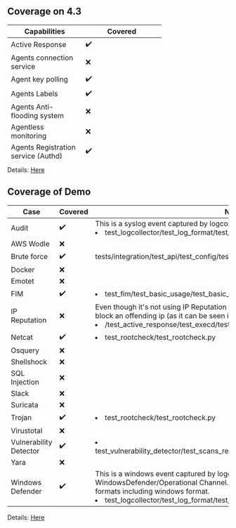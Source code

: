 ## Coverage on 4.3


<table style="height: 306px;">
<thead>
<tr style="height: 18px;">
<th style="height: 18px; width: 154px;">Capabilities</th>
<th style="height: 18px; width: 107px;">Covered</th>
</tr>
</thead>
<tbody>
<tr style="height: 18px;">
<td style="height: 18px; width: 154px;">Active Response</td>
<td style="height: 18px; width: 107px;">✔️</td>
</tr>
<tr style="height: 18px;">
<td style="height: 18px; width: 154px;">Agents connection service</td>
<td style="height: 18px; width: 52px;">❌</td>
</tr>
<tr style="height: 18px;">
<td style="height: 18px; width: 154px;">Agent key polling</td>
<td style="height: 18px; width: 52px;">✔️</td>
</tr>
<tr style="height: 18px;">
<td style="height: 18px; width: 154px;">Agents Labels</td>
<td style="height: 18px; width: 52px;">✔️</td>
</tr>
<tr style="height: 18px;">
<td style="height: 18px; width: 154px;">Agents Anti-flooding system</td>
<td style="height: 18px; width: 52px;">❌</td>
</tr>
<tr style="height: 18px;">
<td style="height: 18px; width: 154px;">Agentless monitoring</td>
<td style="height: 18px; width: 52px;">❌</td>
</tr>
<tr style="height: 18px;">
<td style="height: 18px; width: 154px;">Agents Registration service (Authd)</td>
<td style="height: 18px; width: 107px;">✔️</td>
</tr>
<tr style="height: 18px;">
<td style="height: 18px; width: 154px;">Analysis engine (Analysisd) </td>
<td style="height: 18px; width: 52px;">✔️</td>
</tr>
<tr style="height: 18px;">
<td style="height: 18px; width: 154px;">Certificate Deployment </td>
<td style="height: 18px; width: 52px;">❌</td>
</tr>
<tr style="height: 18px;">
<td style="height: 18px; width: 154px;">Cloud Security - Amazon AWS </td>
<td style="height: 18px; width: 107px;">❌</td>
</tr>
<tr style="height: 18px;">
<td style="height: 18px; width: 154px;">Cloud Security - Azure</td>
<td style="height: 18px; width: 52px;">❌</td>
</tr>
<tr style="height: 18px;">
<td style="height: 18px; width: 154px;">Cloud Security - Google GCP</td>
<td style="height: 18px; width: 107px;">✔️</td>
</tr>
<tr style="height: 18px;">
<td style="height: 18px; width: 154px;">Cluster</td>
<td style="height: 18px; width: 52px;">✔️</td>
</tr>
<tr style="height: 18px;">
<td style="height: 18px; width: 154px;">Command Execution</td>
<td style="height: 18px; width: 165px;">❌</td>
</tr>
<tr style="height: 18px;">
<td style="height: 18px; width: 154px;">Command Monitoring</td>
<td style="height: 18px; width: 165px;">✔️</td>
</tr>
<tr style="height: 18px;">
<td style="height: 18px; width: 154px;">Compliance</td>
<td style="height: 18px; width: 52px;">❌</td>
</tr>
<tr style="height: 18px;">
<td style="height: 18px; width: 154px;">Configuration assesment (SCA)</td>
<td style="height: 18px; width: 52px;">❌</td>
</tr>
<tr style="height: 18px;">
<td style="height: 18px; width: 154px;">Configuration emails alerts</td>
<td style="height: 18px; width: 52px;">❌</td>
</tr>
<tr style="height: 18px;">
<td style="height: 18px; width: 154px;">Configure database output</td>
<td style="height: 18px; width: 52px;">❌</td>
</tr>
<tr style="height: 18px;">
<td style="height: 18px; width: 154px;">Containers Security</td>
<td style="height: 18px; width: 52px;">❌</td>
</tr>
<tr style="height: 18px;">
<td style="height: 18px; width: 154px;">Creation of Packages</td>
<td style="height: 18px; width: 52px;">❌</td>
</tr>
<tr style="height: 18px;">
<td style="height: 18px; width: 154px;">Deployment</td>
<td style="height: 18px; width: 52px;">❌</td>
</tr>
<tr style="height: 18px;">
<td style="height: 18px; width: 154px;">Elasticsearch tuning</td>
<td style="height: 18px; width: 52px;">❌</td>
</tr>
<tr style="height: 18px;">
<td style="height: 18px; width: 154px;">FIM</td>
<td style="height: 18px; width: 107px;">✔️</td>
</tr>
<tr style="height: 18px;">
<td style="height: 18px; width: 154px;">csyslogd</td>
<td style="height: 18px; width: 52px;">❌</td>
</tr>
<tr style="height: 18px;">
<td style="height: 18px; width: 154px;">fluentd</td>
<td style="height: 18px; width: 52px;">❌</td>
</tr>
<tr style="height: 18px;">
<td style="height: 18px; width: 154px;">Generating automatic reports</td>
<td style="height: 18px; width: 52px;">❌</td>
</tr>
<tr style="height: 18px;">
<td style="height: 18px; width: 154px;">Installation</td>
<td style="height: 18px; width: 52px;">❌</td>
</tr>
<tr style="height: 18px;">
<td style="height: 18px; width: 154px;">Integration Daemon </td>
<td style="height: 18px; width: 52px;">❌</td>
</tr>
<tr style="height: 18px;">
<td style="height: 18px; width: 154px;">Integration with external APIs  </td>
<td style="height: 18px; width: 52px;">❌</td>
</tr>
<tr style="height: 18px;">
<td style="height: 18px; width: 154px;">LogCollector</td>
<td style="height: 18px; width: 107px;">✔️</td>
</tr>
<tr style="height: 18px;">
<td style="height: 18px; width: 154px;">Logtest</td>
<td style="height: 18px; width: 107px;">✔️</td>
</tr>
<tr style="height: 18px;">
<td style="height: 18px; width: 154px;">Mitre ATT&CK </td>
<td style="height: 18px; width: 52px;">✔️</td>
</tr>
<tr style="height: 18px;">
<td style="height: 18px; width: 154px;">Osquery</td>
<td style="height: 18px; width: 107px;">❌</td>
</tr>
<tr style="height: 18px;">
<td style="height: 18px; width: 154px;">Regulatory Compliance</td>
<td style="height: 18px; width: 107px;">❌</td>
</tr>
<tr style="height: 18px;">
<td style="height: 18px; width: 154px;">Remoted</td>
<td style="height: 18px; width: 52px;">✔️</td>
</tr>
<tr style="height: 18px;">
<td style="height: 18px; width: 154px;">RESTful API </td>
<td style="height: 18px; width: 52px;">✔️</td>
</tr>
<tr style="height: 18px;">
<td style="height: 18px; width: 154px;">Rootkits Detection + CISC-SAT</td>
<td style="height: 18px; width: 107px;">❌</td>
</tr>
<tr style="height: 18px;">
<td style="height: 18px; width: 154px;">Rootkits Detection + OpenSCAP</td>
<td style="height: 18px; width: 107px;">❌</td>
</tr>
<tr style="height: 18px;">
<td style="height: 18px; width: 154px;">Rootkits Detection - Rootcheck</td>
<td style="height: 18px; width: 107px;">✔️</td>
</tr>
<tr style="height: 18px;">
<td style="height: 18px; width: 154px;">Rules and Decoders</td>
<td style="height: 18px; width: 107px;">❌</td>
</tr>
<tr style="height: 18px;">
<td style="height: 18px; width: 154px;">Setting Syslog output</td>
<td style="height: 18px; width: 52px;">❌</td>
</tr>
<tr style="height: 18px;">
<td style="height: 18px; width: 154px;">Setting Database output</td>
<td style="height: 18px; width: 52px;">❌</td>
</tr>
<tr style="height: 18px;">
<td style="height: 18px; width: 154px;">Syscheck </td>
<td style="height: 18px; width: 52px;">✔️</td>
</tr>
<tr style="height: 18px;">
<td style="height: 18px; width: 154px;">System Inventory (syscollector) </td>
<td style="height: 18px; width: 52px;">❌</td>
</tr>
<tr style="height: 18px;">
<td style="height: 18px; width: 154px;">Tools</td>
<td style="height: 18px; width: 52px;">❌</td>
</tr>
<tr style="height: 18px;">
<td style="height: 18px; width: 154px;">Upgrade</td>
<td style="height: 18px; width: 52px;">✔️</td>
</tr>
<tr style="height: 18px;">
<td style="height: 18px; width: 154px;">Uninstall</td>
<td style="height: 18px; width: 52px;">❌</td>
</tr>
<tr style="height: 18px;">
<td style="height: 18px; width: 154px;">Using Wazuh to monitor Office365</td>
<td style="height: 18px; width: 52px;">✔️</td>
</tr>
<tr style="height: 18px;">
<td style="height: 18px; width: 154px;">Using Wazuh to monitor Github</td>
<td style="height: 18px; width: 52px;">✔️</td>
</tr>
<tr style="height: 18px;">
<td style="height: 18px; width: 154px;">Vulnerability Detector</td>
<td style="height: 18px; width: 107px;">✔️</td>
</tr>
<tr style="height: 18px;">
<td style="height: 18px; width: 154px;">WazuhDB</td>
<td style="height: 18px; width: 52px;">✔️</td>
</tr>
<tr style="height: 18px;">
<td style="height: 18px; width: 154px;">Wazuh Cloud</td>
<td style="height: 18px; width: 52px;">❌</td>
</tr>
</tbody>
</table>

Details: [Here](https://github.com/wazuh/wazuh-qa/issues/1769)

## Coverage of Demo

| Case  |  Covered  | Note |
|--|--|--|
|  Audit | :heavy_check_mark:  | This is a syslog event captured by logcollector. <li>test_logcollector/test_log_format/test_log_format.py</li>
| AWS Wodle| :x:  |
| Brute force|  ✔️  | tests/integration/test_api/test_config/test_bruteforce_blocking_system
| Docker| :x:  |
| Emotet| ❌ |
| FIM| :heavy_check_mark:  | <li>test_fim/test_basic_usage/test_basic_usage_changes.py</li>
| IP Reputation|  :x:  |Even though it's not using IP Reputation tables, the test uses firewall_drop.sh to block an offending ip (as it can be seen in the image. <li>/test_active_response/test_execd/test_execd_firewall_drop.py</li>
| Netcat| :heavy_check_mark:  | <li>test_rootcheck/test_rootcheck.py</li>
| Osquery| :x: |
| Shellshock| ❌ |
| SQL Injection| ❌ |
| Slack| :x:  |
| Suricata| :x:  |
| Trojan| :heavy_check_mark:  | <li>test_rootcheck/test_rootcheck.py</li>
| Virustotal| :x: |
| Vulnerability Detector| :heavy_check_mark:  | <li> test_vulnerability_detector/test_scans_results/test_redhat_inventory_redhat_feed.py</li>
| Yara| :x:  |
| Windows Defender| :heavy_check_mark:  | This is a windows event captured by logcollector from WindowsDefender/Operational Channel. This test, checks that  logs come in valid formats including windows format. <li>test_logcollector/test_log_format/test_log_format.py</li>


Details: [Here](https://github.com/wazuh/wazuh-qa/issues/1871)
